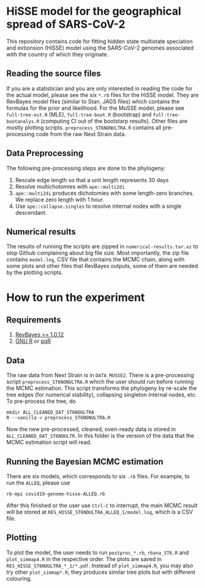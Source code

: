 # HiSSE model for the geographical spread of SARS-CoV-2 

This repository contains code for fitting hidden state multistate speciation and extionsion (HiSSE) model using the SARS-CoV-2 genomes associated with the country of which they originate.


## Reading the source files

If you are a statistician and you are only interested in reading the code for the actual model, please see the six `*.rb` files for the HiSSE model. They are RevBayes model files (similar to Stan, JAGS files) which contains the formulas for the prior and likelihood. For the MuSSE model, please see `full-tree-est.R` (MLE), `full-tree-boot.R` (bootstrap) and `full-tree-bootanalys.R` (computing CI out of the bootstarp results). Other files are mostly plotting scripts. `preprocess_ST6NONULTRA.R` contains all pre-processing code from the raw Next Strain data.


## Data Preprocessing

The following pre-processing steps are done to the phylogeny:

1. Rescale edge length so that a unit length represents 30 days
2. Resolve multichotomies with `ape::multi2di`
3. `ape::multi2di` produces dichotomies with some length-zero branches. We replace zero length with 1 hour.
4. Use `ape::collapse.singles` to resolve internal nodes with a single descendant.


## Numerical results

The results of running the scripts are zipped in `numerical-results.tar.xz` to
stop Github complaining about big file size. Most importantly, the zip file
contains `model.log`, CSV file that contains the MCMC chain, along with some
plots and other files that RevBayes outputs, some of them are needed by the
plotting scripts.


# How to run the experiment

## Requirements

1. [RevBayes >= 1.0.12](https://revbayes.github.io)
2. [GNU R](https://www.r-project.org) or [pqR](http://www.pqr-project.org)


## Data

The raw data from Next Strain is in `DATA_MUSSE2`. There is a pre-processing script `preprocess_ST6NONULTRA.R` which the user should run before running the MCMC estimation. This script transforms the phylogeny by re-scale the tree edges (for numerical stability), collapsing singleton internal nodes, etc. To pre-process the tree, do 

```
mkdir ALL_CLEANED_DAT_ST6NOULTRA
R --vanilla < preprocess_ST6NONULTRA.R
```

Now the new pre-processed, cleaned, oven-ready data is stored in `ALL_CLEANED_DAT_ST6NOULTR`. In this folder is the version of the data that the MCMC estimation script will read.


## Running the Bayesian MCMC estimation

There are six models, which corresponds to six `.rb` files. For example, to run the `ALLEQ`, please use

```
rb-mpi covid19-genome-hisse-ALLEQ.rb
```

After this finished or the user use `Ctrl-C` to interrupt, the main MCMC result will be stored at `RES_HISSE_ST6NOULTRA_ALLEQ_1/model.log`, which is a CSV file.

## Plotting

To plot the model, the user needs to run `postproc_*.rb`, `rbana_ST6.R` and `plot_simmap4.R` in the respective order. The plots are saved in `RES_HISSE_ST6NOULTRA_*_1/*.pdf`. Instead of `plot_simmap4.R`, you may also try other `plot_simmap*.R`; they produces similar tree plots but with different colouring.
